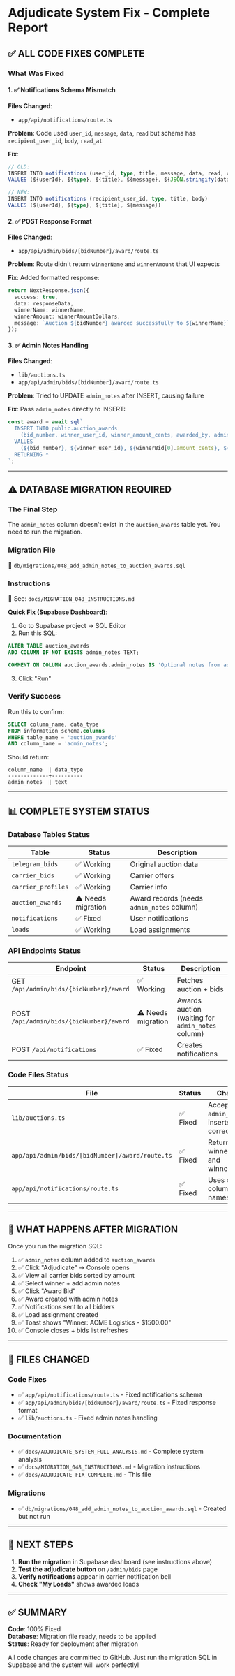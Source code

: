 # Adjudicate System Fix - Complete Report

## ✅ ALL CODE FIXES COMPLETE

### What Was Fixed

#### 1. ✅ Notifications Schema Mismatch
**Files Changed**:
- `app/api/notifications/route.ts`

**Problem**: Code used `user_id`, `message`, `data`, `read` but schema has `recipient_user_id`, `body`, `read_at`

**Fix**:
```typescript
// OLD:
INSERT INTO notifications (user_id, type, title, message, data, read, created_at)
VALUES (${userId}, ${type}, ${title}, ${message}, ${JSON.stringify(data)}, false, NOW())

// NEW:
INSERT INTO notifications (recipient_user_id, type, title, body)
VALUES (${userId}, ${type}, ${title}, ${message})
```

#### 2. ✅ POST Response Format
**Files Changed**:
- `app/api/admin/bids/[bidNumber]/award/route.ts`

**Problem**: Route didn't return `winnerName` and `winnerAmount` that UI expects

**Fix**: Added formatted response:
```typescript
return NextResponse.json({
  success: true,
  data: responseData,
  winnerName: winnerName,
  winnerAmount: winnerAmountDollars,
  message: `Auction ${bidNumber} awarded successfully to ${winnerName}`
});
```

#### 3. ✅ Admin Notes Handling
**Files Changed**:
- `lib/auctions.ts`
- `app/api/admin/bids/[bidNumber]/award/route.ts`

**Problem**: Tried to UPDATE `admin_notes` after INSERT, causing failure

**Fix**: Pass `admin_notes` directly to INSERT:
```typescript
const award = await sql`
  INSERT INTO public.auction_awards 
    (bid_number, winner_user_id, winner_amount_cents, awarded_by, admin_notes)
  VALUES 
    (${bid_number}, ${winner_user_id}, ${winnerBid[0].amount_cents}, ${awarded_by}, ${admin_notes || null})
  RETURNING *
`;
```

---

## ⚠️ DATABASE MIGRATION REQUIRED

### The Final Step
The `admin_notes` column doesn't exist in the `auction_awards` table yet. You need to run the migration.

### Migration File
📁 `db/migrations/048_add_admin_notes_to_auction_awards.sql`

### Instructions
📄 See: `docs/MIGRATION_048_INSTRUCTIONS.md`

**Quick Fix (Supabase Dashboard)**:
1. Go to Supabase project → SQL Editor
2. Run this SQL:

```sql
ALTER TABLE auction_awards 
ADD COLUMN IF NOT EXISTS admin_notes TEXT;

COMMENT ON COLUMN auction_awards.admin_notes IS 'Optional notes from admin when adjudicating/awarding an auction';
```

3. Click "Run"

### Verify Success
Run this to confirm:
```sql
SELECT column_name, data_type 
FROM information_schema.columns 
WHERE table_name = 'auction_awards' 
AND column_name = 'admin_notes';
```

Should return:
```
column_name  | data_type
-------------+----------
admin_notes  | text
```

---

## 📊 COMPLETE SYSTEM STATUS

### Database Tables Status

| Table | Status | Description |
|-------|--------|-------------|
| `telegram_bids` | ✅ Working | Original auction data |
| `carrier_bids` | ✅ Working | Carrier offers |
| `carrier_profiles` | ✅ Working | Carrier info |
| `auction_awards` | ⚠️ Needs migration | Award records (needs `admin_notes` column) |
| `notifications` | ✅ Fixed | User notifications |
| `loads` | ✅ Working | Load assignments |

### API Endpoints Status

| Endpoint | Status | Description |
|----------|--------|-------------|
| GET `/api/admin/bids/{bidNumber}/award` | ✅ Working | Fetches auction + bids |
| POST `/api/admin/bids/{bidNumber}/award` | ⚠️ Needs migration | Awards auction (waiting for `admin_notes` column) |
| POST `/api/notifications` | ✅ Fixed | Creates notifications |

### Code Files Status

| File | Status | Changes |
|------|--------|---------|
| `lib/auctions.ts` | ✅ Fixed | Accepts `admin_notes`, inserts correctly |
| `app/api/admin/bids/[bidNumber]/award/route.ts` | ✅ Fixed | Returns winnerName and winnerAmount |
| `app/api/notifications/route.ts` | ✅ Fixed | Uses correct column names |

---

## 🎯 WHAT HAPPENS AFTER MIGRATION

Once you run the migration SQL:

1. ✅ `admin_notes` column added to `auction_awards`
2. ✅ Click "Adjudicate" → Console opens
3. ✅ View all carrier bids sorted by amount
4. ✅ Select winner + add admin notes
5. ✅ Click "Award Bid"
6. ✅ Award created with admin notes
7. ✅ Notifications sent to all bidders
8. ✅ Load assignment created
9. ✅ Toast shows "Winner: ACME Logistics - $1500.00"
10. ✅ Console closes + bids list refreshes

---

## 📝 FILES CHANGED

### Code Fixes
- ✅ `app/api/notifications/route.ts` - Fixed notifications schema
- ✅ `app/api/admin/bids/[bidNumber]/award/route.ts` - Fixed response format
- ✅ `lib/auctions.ts` - Fixed admin notes handling

### Documentation
- ✅ `docs/ADJUDICATE_SYSTEM_FULL_ANALYSIS.md` - Complete system analysis
- ✅ `docs/MIGRATION_048_INSTRUCTIONS.md` - Migration instructions
- ✅ `docs/ADJUDICATE_FIX_COMPLETE.md` - This file

### Migrations
- ✅ `db/migrations/048_add_admin_notes_to_auction_awards.sql` - Created but not run

---

## 🚀 NEXT STEPS

1. **Run the migration** in Supabase dashboard (see instructions above)
2. **Test the adjudicate button** on `/admin/bids` page
3. **Verify notifications** appear in carrier notification bell
4. **Check "My Loads"** shows awarded loads

---

## ✅ SUMMARY

**Code**: 100% Fixed  
**Database**: Migration file ready, needs to be applied  
**Status**: Ready for deployment after migration

All code changes are committed to GitHub. Just run the migration SQL in Supabase and the system will work perfectly!

